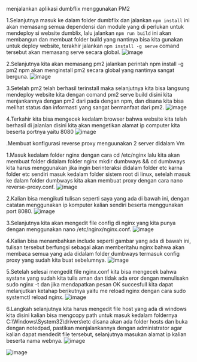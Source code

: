 menjalankan aplikasi dumbflix menggunakan PM2

1.Selanjutnya masuk ke dalam folder dumbflix dan jalankan `npm install` ini akan memasang semua dependensi dan module yang di perlukan untuk mendeploy si website dumblix, lalu jalankan `npm run build` ini akan membangun dan membuat folder build yang nantinya bisa kita gunakan untuk deploy website, terakhir jalankan `npm install -g serve` comand tersebut akan memasang serve secara global.
![image](https://github.com/kevinhariya/devops18-dumbways-kevin/assets/135611481/d162e4cd-84c2-4e8b-a9c5-f43098c6ff87)


2.Selanjutnya kita akan memasang pm2 jalankan perintah npm install -g pm2 npm akan menginstall pm2 secara global yang nantinya sangat berguna.
![image](https://github.com/kevinhariya/devops18-dumbways-kevin/assets/135611481/8743cb82-8eaa-4c56-ae64-dda422397ac1)


3.Setelah pm2 telah berhasil terinstall maka selanjutnya kita bisa langsung mendeploy website kita dengan comand pm2 serve build disini kita menjankannya dengan pm2 dari pada dengan npm, dan disana kita bisa melihat status dan informasti yang sangat bermanfaat dari pm2.
![image](https://github.com/kevinhariya/devops18-dumbways-kevin/assets/135611481/ea89b1ad-a6e8-4970-abc9-d3581958568d)


4.Terkahir kita bisa mengecek kedalam browser bahwa website kita telah berhasil di jalanlan disini kita akan mengetikan alamat ip computer kita beserta portnya yaitu 8080
![image](https://github.com/kevinhariya/devops18-dumbways-kevin/assets/135611481/9041fca9-a9b9-41c4-910e-cc188bab32d4)

.Membuat konfigurasi reverse proxy menguunakan 2 server didalam Vm

1.Masuk kedalam folder nginx dengan cara cd /etc/nginx lalu kita akan membuat folder didalam folder nginx mkdir dumbways && cd dumbways kita harus menggunakan jika ingin berinteraksi didalam folder etc karna folder etc sendiri masuk kedalam folder sistem root di linux, setelah masuk ke dalam folder dumbways kita akan membuat proxy dengan cara nano reverse-proxy.conf.
![image](https://github.com/kevinhariya/devops18-dumbways-kevin/assets/135611481/9383b69e-aed1-4031-9744-91088374fd98)



2.Kalian bisa mengikuti tulisan seperti saya yang ada di bawah ini, dengan catatan menggunakan ip komputer kalian sendiri beserta menggunakan port 8080.
![image](https://github.com/kevinhariya/devops18-dumbways-kevin/assets/135611481/a2b5fbba-0696-4985-a5a1-97f0ae684166)



3.Selanjutnya kita akan mengedit file config di nginx yang kita punya dengan menggunakan nano /etc/nginx/nginx.conf.
![image](https://github.com/kevinhariya/devops18-dumbways-kevin/assets/135611481/e50664f3-321e-4572-a1df-9e3af5cb44a6)



4.Kalian bisa menambahkan include seperti gambar yang ada di bawah ini, tulisan tersebut berfungsi sebagai akan memberitahu nginx bahwa akan membaca semua yang ada didalam folder dumbways termasuk config proxy yang sudah kita buat sebelumnya.
![image](https://github.com/kevinhariya/devops18-dumbways-kevin/assets/135611481/0f074e63-4598-4c36-b144-28743315fc53)



5.Setelah selesai mengedit file nginx.conf kita bisa mengecek bahwa systanx yang sudah kita tulis aman dan tidak ada eror dengan menulisakn sudo nginx -t dan jika mendapatkan pesan OK succesfull kita dapat melanjutkan ketahap berikutnya yaitu me reload nginx dengan cara sudo systemctl reload nginx.
![image](https://github.com/kevinhariya/devops18-dumbways-kevin/assets/135611481/09efbe50-7b02-4936-9039-d730b855c475)



6.Langkah selanjutnya kita harus mengedit file host yang ada di windows kita disini kalian bisa mengcopy path untuk masuk kedalam foldernya C:\Windows\System32\drivers\etc disana akan ada folder hosts dan buka dengan notedpad, pastikan menjalankannya dengan administrator agar kalian dapat mendedit file tersebut, selanjutnya masukan alamat ip kalian beserta nama webnya.
![image](https://github.com/kevinhariya/devops18-dumbways-kevin/assets/135611481/a9be7975-8dae-467f-8890-8fca5bcf3b4f)

![image](https://github.com/kevinhariya/devops18-dumbways-kevin/assets/135611481/9ad8e630-93bf-4bef-9469-8c472fe5aaba)















